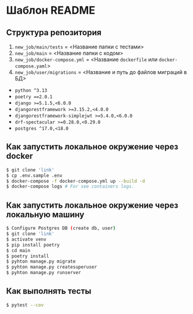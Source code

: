 # Шаблон README
## Структура репозитория
1. `new_job/main/tests` = <Название папки с тестами>
2. `new_job/main` = <Название папки с кодом>
3. `new_job/docker-compose.yml` = <Название `dockerfile` или `docker-compose.yaml`>
4. `new_job/user/migrations` = <Название и путь до файлов миграций в БД>

- `python ^3.13`
- `poetry ==2.0.1`
- `django >=5.1.5,<6.0.0`
- `djangorestframework >=3.15.2,<4.0.0`
- `djangorestframework-simplejwt >=5.4.0,<6.0.0`
- `drf-spectacular >=0.28.0,<0.29.0`
- `postgres ^17.0,<18.0`

## Как запустить локальное окружение через docker
```sh
$ git clone 'link'
$ cp .env.sample .env
$ docker-compose -f docker-compose.yml up --build -d
$ docker-compose logs # For see containers logs.
```

## Как запустить локальное окружение через локальную машину
```sh
$ Configure Postgres DB (create db, user)
$ git clone 'link'
$ activate venv
$ pip install poetry
$ cd main
$ poetry install
$ pyhton manage.py migrate
$ pyhton manage.py createsuperuser
$ pyhton manage.py runserver
```
## Как выполнять тесты
```sh
$ pytest --cov
```